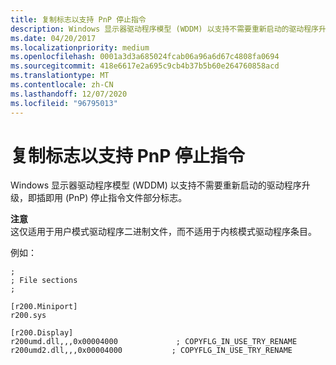 ```yaml
---
title: 复制标志以支持 PnP 停止指令
description: Windows 显示器驱动程序模型 (WDDM) 以支持不需要重新启动的驱动程序升级，即插即用 (PnP) 停止指令文件部分标志。
ms.date: 04/20/2017
ms.localizationpriority: medium
ms.openlocfilehash: 0001a3d3a685024fcab06a96a6d67c4808fa0694
ms.sourcegitcommit: 418e6617e2a695c9cb4b37b5b60e264760858acd
ms.translationtype: MT
ms.contentlocale: zh-CN
ms.lasthandoff: 12/07/2020
ms.locfileid: "96795013"
---
```

# <a name="copy-flags-to-support-pnp-stop-directive"></a>复制标志以支持 PnP 停止指令


Windows 显示器驱动程序模型 (WDDM) 以支持不需要重新启动的驱动程序升级，即插即用 (PnP) 停止指令文件部分标志。

**注意**  
这仅适用于用户模式驱动程序二进制文件，而不适用于内核模式驱动程序条目。

 

例如：

``` syntax
;
; File sections
;

[r200.Miniport]
r200.sys

[r200.Display]
r200umd.dll,,,0x00004000             ; COPYFLG_IN_USE_TRY_RENAME
r200umd2.dll,,,0x00004000           ; COPYFLG_IN_USE_TRY_RENAME
```

 

 





